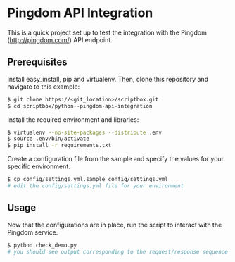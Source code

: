 # Pingdom API Integration

This is a quick project set up to test the integration with the Pingdom (http://pingdom.com/) API endpoint.

## Prerequisites

Install easy_install, pip and virtualenv. Then, clone this repository and navigate to this example:

```bash
$ git clone https://<git_location>/scriptbox.git
$ cd scriptbox/python--pingdom-api-integration
```

Install the required environment and libraries:

```bash
$ virtualenv --no-site-packages --distribute .env
$ source .env/bin/activate
$ pip install -r requirements.txt
```

Create a configuration file from the sample and specify the values for your specific environment.

```bash
$ cp config/settings.yml.sample config/settings.yml
# edit the config/settings.yml file for your environment
```

## Usage

Now that the configurations are in place, run the script to interact with the Pingdom service.

```bash
$ python check_demo.py
# you should see output corresponding to the request/response sequence
```
